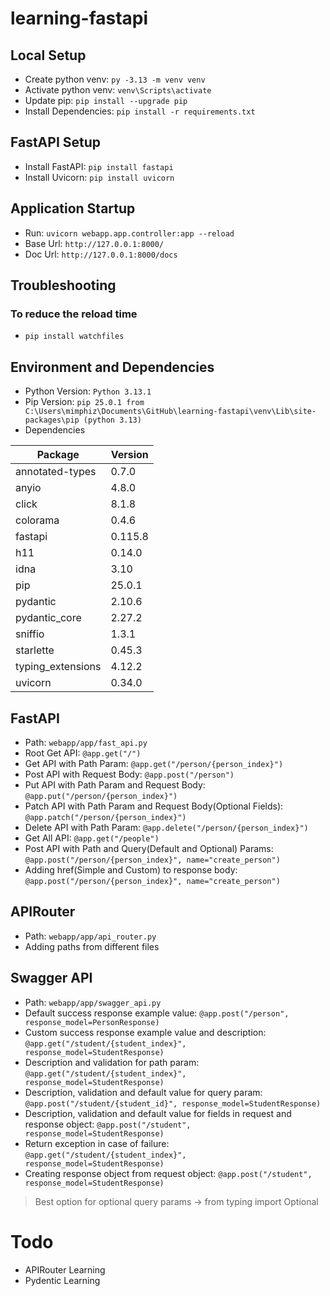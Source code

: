 # learning-fastapi

## Local Setup
* Create python venv: `py -3.13 -m venv venv`
* Activate python venv: `venv\Scripts\activate`
* Update pip: `pip install --upgrade pip`
* Install Dependencies: `pip install -r requirements.txt`

## FastAPI Setup
* Install FastAPI: `pip install fastapi`
* Install Uvicorn: `pip install uvicorn`

## Application Startup
* Run: `uvicorn webapp.app.controller:app --reload`
* Base Url: `http://127.0.0.1:8000/`
* Doc Url: `http://127.0.0.1:8000/docs`

## Troubleshooting
### To reduce the reload time
* `pip install watchfiles`

## Environment and Dependencies
* Python Version: `Python 3.13.1`
* Pip Version: `pip 25.0.1 from C:\Users\mimphiz\Documents\GitHub\learning-fastapi\venv\Lib\site-packages\pip (python 3.13)`
* Dependencies

| Package           | Version |
|-------------------|---------|
| annotated-types   | 0.7.0   |
| anyio             | 4.8.0   |
| click             | 8.1.8   |
| colorama          | 0.4.6   |
| fastapi           | 0.115.8 |
| h11               | 0.14.0  |
| idna              | 3.10    |
| pip               | 25.0.1  |
| pydantic          | 2.10.6  |
| pydantic_core     | 2.27.2  |
| sniffio           | 1.3.1   |
| starlette         | 0.45.3  |
| typing_extensions | 4.12.2  |
| uvicorn           | 0.34.0  |

## FastAPI
* Path: `webapp/app/fast_api.py`
* Root Get API: `@app.get("/")`
* Get API with Path Param: `@app.get("/person/{person_index}")`
* Post API with Request Body: `@app.post("/person")`
* Put API with Path Param and Request Body: `@app.put("/person/{person_index}")`
* Patch API with Path Param and Request Body(Optional Fields): `@app.patch("/person/{person_index}")`
* Delete API with Path Param: `@app.delete("/person/{person_index}")`
* Get All API: `@app.get("/people")`
* Post API with Path and Query(Default and Optional) Params: `@app.post("/person/{person_index}", name="create_person")`
* Adding href(Simple and Custom) to response body: `@app.post("/person/{person_index}", name="create_person")`

## APIRouter
* Path: `webapp/app/api_router.py`
* Adding paths from different files

## Swagger API
* Path: `webapp/app/swagger_api.py`
* Default success response example value: `@app.post("/person", response_model=PersonResponse)`
* Custom success response example value and description: `@app.get("/student/{student_index}", response_model=StudentResponse)`
* Description and validation for path param: `@app.get("/student/{student_index}", response_model=StudentResponse)`
* Description, validation and default value for query param: `@app.post("/student/{student_id}", response_model=StudentResponse)`
* Description, validation and default value for fields in request and response object: `@app.post("/student", response_model=StudentResponse)`
* Return exception in case of failure: `@app.get("/student/{student_index}", response_model=StudentResponse)`
* Creating response object from request object: `@app.post("/student", response_model=StudentResponse)`

> Best option for optional query params -> from typing import Optional

# Todo
* APIRouter Learning
* Pydentic Learning
